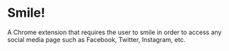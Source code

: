 # Smile!
A Chrome extension that requires the user to smile in order to access any social media page such as Facebook, Twitter, Instagram, etc.
